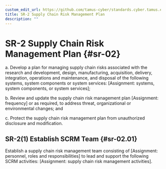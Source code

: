 ```yaml
---
custom_edit_url: https://github.com/tamus-cyber/standards.cyber.tamus.edu/tree/main/content/tamus.edu/TAMUS_profile.xml
title: SR-2 Supply Chain Risk Management Plan
description: ""
---
```


# SR-2 Supply Chain Risk Management Plan {#sr-02}

a. Develop a plan for managing supply chain risks associated with the research and development, design, manufacturing, acquisition, delivery, integration, operations and maintenance, and disposal of the following systems, system components or system services: [Assignment: systems, system components, or system services];

b. Review and update the supply chain risk management plan [Assignment: frequency] or as required, to address threat, organizational or environmental changes; and

c. Protect the supply chain risk management plan from unauthorized disclosure and modification.

## SR-2(1) Establish SCRM Team {#sr-02.01}

Establish a supply chain risk management team consisting of [Assignment: personnel, roles and responsibilities] to lead and support the following SCRM activities: [Assignment: supply chain risk management activities].

